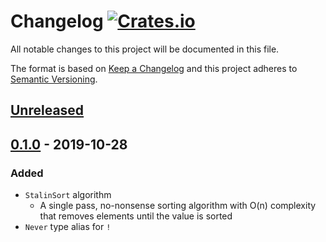# Changelog [![Crates.io][crate-badge]][crate]
All notable changes to this project will be documented in this file.

The format is based on [Keep a Changelog] and this project adheres to
[Semantic Versioning].

## [Unreleased]

## [0.1.0] - 2019-10-28
### Added
- `StalinSort` algorithm
  - A single pass, no-nonsense sorting algorithm with O(n) complexity that
    removes elements until the value is sorted
- `Never` type alias for `!`

[crate]:       https://crates.io/crates/bad
[crate-badge]: https://img.shields.io/crates/v/bad.svg

[Keep a Changelog]:    http://keepachangelog.com/en/1.0.0/
[Semantic Versioning]: http://semver.org/spec/v2.0.0.html

[Unreleased]: https://github.com/nvzqz/bad/compare/v0.1.0...HEAD
[0.1.0]:      https://github.com/nvzqz/bad/compare/v0.0.0...v0.1.0
